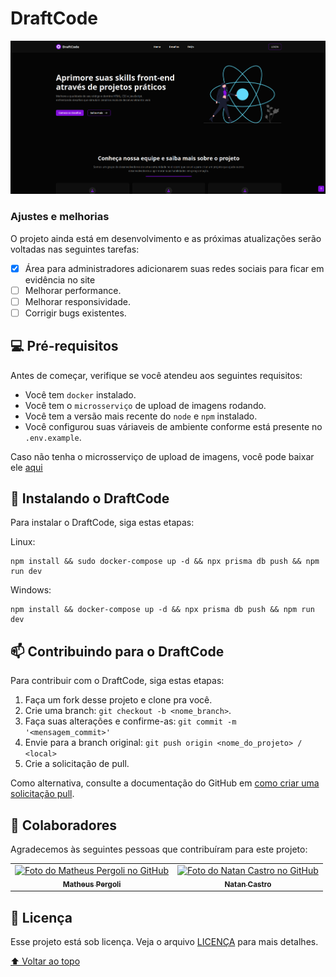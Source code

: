 # DraftCode

<img src="./public/images/draftcode.png" alt="Image do site DraftCode">

### Ajustes e melhorias

O projeto ainda está em desenvolvimento e as próximas atualizações serão voltadas nas seguintes tarefas:

- [x] Área para administradores adicionarem suas redes sociais para ficar em evidência no site
- [ ] Melhorar performance.
- [ ] Melhorar responsividade.
- [ ] Corrigir bugs existentes.

## 💻 Pré-requisitos

Antes de começar, verifique se você atendeu aos seguintes requisitos:

- Você tem `docker` instalado.
- Você tem o `microsserviço` de upload de imagens rodando.
- Você tem a versão mais recente do `node` e `npm` instalado.
- Você configurou suas váriaveis de ambiente conforme está presente no `.env.example`.

Caso não tenha o microsserviço de upload de imagens, você pode baixar ele [aqui](https://github.com/matheuspergoli/draftcode-upload-image)

## 🚀 Instalando o DraftCode

Para instalar o DraftCode, siga estas etapas:

Linux:

```
npm install && sudo docker-compose up -d && npx prisma db push && npm run dev
```

Windows:

```
npm install && docker-compose up -d && npx prisma db push && npm run dev
```

## 📫 Contribuindo para o DraftCode

Para contribuir com o DraftCode, siga estas etapas:

1. Faça um fork desse projeto e clone pra você.
2. Crie uma branch: `git checkout -b <nome_branch>`.
3. Faça suas alterações e confirme-as: `git commit -m '<mensagem_commit>'`
4. Envie para a branch original: `git push origin <nome_do_projeto> / <local>`
5. Crie a solicitação de pull.

Como alternativa, consulte a documentação do GitHub em [como criar uma solicitação pull](https://help.github.com/en/github/collaborating-with-issues-and-pull-requests/creating-a-pull-request).

## 🤝 Colaboradores

Agradecemos às seguintes pessoas que contribuíram para este projeto:

<table>
  <tr>
    <td align="center">
      <a href="https://github.com/matheuspergoli" target="_blank">
        <img src="https://avatars.githubusercontent.com/u/94739199?v=4" width="100px;" alt="Foto do Matheus Pergoli no GitHub"/><br>
        <sub>
          <b>Matheus Pergoli</b>
        </sub>
      </a>
    </td>
		<td align="center">
      <a href="https://github.com/NatanCastro" target="_blank">
        <img src="https://avatars.githubusercontent.com/u/65430728?v=4" width="100px;" alt="Foto do Natan Castro no GitHub"/><br>
        <sub>
          <b>Natan Castro</b>
        </sub>
      </a>
    </td>
  </tr>
</table>

## 📝 Licença

Esse projeto está sob licença. Veja o arquivo [LICENÇA](LICENSE) para mais detalhes.

[⬆ Voltar ao topo](#DraftCode)<br>
